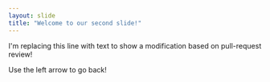```yaml
---
layout: slide
title: "Welcome to our second slide!"
---
```

I'm replacing this line with text to show a modification based on pull-request review!

Use the left arrow to go back!
